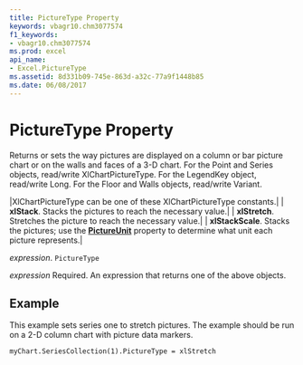 ```yaml
---
title: PictureType Property
keywords: vbagr10.chm3077574
f1_keywords:
- vbagr10.chm3077574
ms.prod: excel
api_name:
- Excel.PictureType
ms.assetid: 8d331b09-745e-863d-a32c-77a9f1448b85
ms.date: 06/08/2017
---
```



# PictureType Property

Returns or sets the way pictures are displayed on a column or bar picture chart or on the walls and faces of a 3-D chart. For the Point and Series objects, read/write XlChartPictureType. For the LegendKey object, read/write Long. For the Floor and Walls objects, read/write Variant.



|XlChartPictureType can be one of these XlChartPictureType constants.|
| **xlStack**. Stacks the pictures to reach the necessary value.|
| **xlStretch**. Stretches the picture to reach the necessary value.|
| **xlStackScale**. Stacks the pictures; use the  **[PictureUnit](Excel.PictureUnit.md)** property to determine what unit each picture represents.|

_expression_. `PictureType`

 _expression_ Required. An expression that returns one of the above objects.

## Example

This example sets series one to stretch pictures. The example should be run on a 2-D column chart with picture data markers.


```vb
myChart.SeriesCollection(1).PictureType = xlStretch
```


